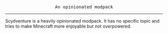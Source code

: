 <div align="center">

<samp>An opinionated modpack</samp>

---

</div>

Scydventure is a heavily opinionated modpack.
It has no specific topic and tries to make Minecraft more enjoyable but not overpowered.

